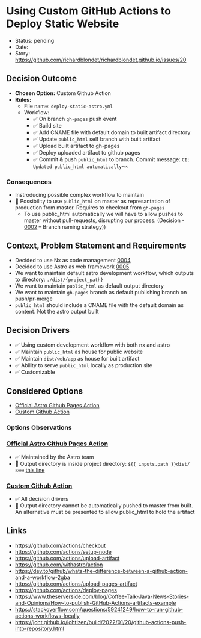 # Using Custom GitHub Actions to Deploy Static Website

- Status: pending
- Date: 
- Story: https://github.com/richardblondet/richardblondet.github.io/issues/20

## Decision Outcome

- **Chosen Option:** Custom Github Action
- **Rules:**
  - File name: `deploy-static-astro.yml`
  - Workflow:
    - ✅ On branch `gh-pages` push event
    - ✅ Build site
    - ✅ Add CNAME file with default domain to built artifact directory
    - ✅ Update `public_html` self branch with built artifact
    - ✅ Upload built artifact to gh-pages
    - ✅ Deploy uploaded artifact to github pages
    - ✅ Commit & push `public_html` to branch. Commit message: `CI: Updated public_html automatically`~~

### Consequences

- Instroducing possible complex workflow to maintain
- 🚫 Possibility to use `public_html` on master as represantation of production from master. Requires to checkout from `gh-pages`
  - To use public_html automatically we will have to allow pushes to master without pull-requests, disrupting our process. (Decision - [0002](0002-branch-naming-strategy.md) – Branch naming strategy))

## Context, Problem Statement and Requirements

- Decided to use Nx as code management [0004](0004-nx.md)
- Decided to use Astro as web framework [0005](0005-using-astro-as-web-framework.md)
- We want to maintain default astro development workflow, which outputs to directory: `./dist/{project_path}`
- We want to maintain `public_html` as default output directory 
- We want to maintain `gh-pages` branch as default publishing branch on push/pr-merge
- `public_html` should include a CNAME file with the default domain as content. Not the astro output built

## Decision Drivers

- ✅ Using custom development workflow with both nx and astro
- ✅ Maintain `public_html` as house for public website
- ✅ Maintain `dist/web/app` as house for built artifact
- ✅ Ability to serve `public_html` locally as production site
- ✅ Customizable


## Considered Options

- [Official Astro Github Pages Action](https://github.com/withastro/action)
- [Custom Github Action](0006-using-custom-github-actions-to-deploy-static-website.md#decision-drivers)

### Options Observations

### [Official Astro Github Pages Action](https://github.com/withastro/action)

- ✅ Maintained by the Astro team
- 🚫 Output directory is inside project directory: `${{ inputs.path }}dist/` see [this line](https://github.com/withastro/action/blob/dc081df9eacdb11181ea51e5d05853faa5aee891/action.yml#L73)

### [Custom Github Action](0006-using-custom-github-actions-to-deploy-static-website.md#decision-drivers)

- ✅ All decision drivers
- 🚫 Output directory cannot be automatically pushed to master from built. An alternative must be presented to allow public_html to hold the artifact

## Links

- https://github.com/actions/checkout
- https://github.com/actions/setup-node
- https://github.com/actions/upload-artifact
- https://github.com/withastro/action
- https://dev.to/github/whats-the-difference-between-a-github-action-and-a-workflow-2gba
- https://github.com/actions/upload-pages-artifact
- https://github.com/actions/deploy-pages
- https://www.theserverside.com/blog/Coffee-Talk-Java-News-Stories-and-Opinions/How-to-publish-GitHub-Actions-artifacts-example
- https://stackoverflow.com/questions/59241249/how-to-run-github-actions-workflows-locally
- https://joht.github.io/johtizen/build/2022/01/20/github-actions-push-into-repository.html